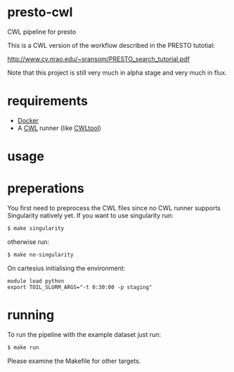 # presto-cwl
CWL pipeline for presto

This is a CWL version of the workflow described in the PRESTO tutotial:

http://www.cv.nrao.edu/~sransom/PRESTO_search_tutorial.pdf

Note that this project is still very much in alpha stage and very much in flux.

# requirements

* [Docker](https://www.docker.com/)
* A [CWL](http://www.commonwl.org/) runner (like [CWLtool](https://github.com/common-workflow-language/cwltool))
# usage

# preperations

You first need to preprocess the CWL files since no CWL runner supports
Singularity natively yet. If you want to use singularity run:

```bash
$ make singularity
```

otherwise run:
```bash
$ make no-singularity
```

On cartesius initialising the environment:
```
module load python
export TOIL_SLURM_ARGS="-t 0:30:00 -p staging"
```

# running

To run the pipeline with the example dataset just run:
```bash
$ make run
```

Please examine the Makefile for other targets.

